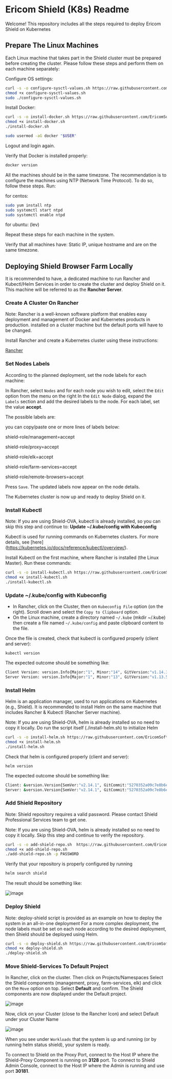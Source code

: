 # Ericom Shield (K8s) Readme

Welcome! This repository includes all the steps required to deploy Ericom Shield on Kubernetes

## Prepare The Linux Machines

Each Linux machine that takes part in the Shield cluster must be prepared before creating the cluster.
Please follow these steps and perform them on each machine separately:

Configure OS settings:

```bash
curl -s -o configure-sysctl-values.sh https://raw.githubusercontent.com/EricomSoftwareLtd/Shield/Rel-19.07.1/Kube/scripts/configure-sysctl-values.sh
chmod +x configure-sysctl-values.sh
sudo ./configure-sysctl-values.sh
```

Install Docker:

```bash
curl -s -o install-docker.sh https://raw.githubusercontent.com/EricomSoftwareLtd/Shield/Rel-19.07.1/Kube/scripts/install-docker.sh
chmod +x install-docker.sh
./install-docker.sh
```

```bash
sudo usermod -aG docker "$USER"
```
Logout and login again.

Verify that Docker is installed properly:

```bash
docker version 
```
 
All the machines should be in the same timezone. The recommendation is to configure the machines using NTP (Network Time Protocol).
To do so, follow these steps. Run:

for centos:
```bash
sudo yum install ntp
sudo systemctl start ntpd
sudo systemctl enable ntpd
```
for ubuntu: (lev)


Repeat these steps for each machine in the system. 

Verify that all machines have: Static IP, unique hostname and are on the same timezone.

## Deploying Shield Browser Farm Locally

It is recommended to have, a dedicated machine to run Rancher and Kubectl/Helm Services in order to create the cluster and deploy Shield on it. This machine will be referred to as the **Rancher Server**.

### Create A Cluster On Rancher

Note: Rancher is a well-known software platform that enables easy deployment and management of Docker and Kubernetes products in production.  installed on a cluster machine but the default ports will have to be changed.

Install Rancher and create a Kubernetes cluster using these instructions:

[Rancher](https://github.com/EricomSoftwareLtd/Shield/blob/Dev/Kube/Rancher-README.md)

### Set Nodes Labels

According to the planned deployment, set the node labels for each machine:

In Rancher, select ``Nodes`` and for each node you wish to edit, select the ``Edit`` option from the menu on the right
In the ``Edit Node`` dialog, expand the ``Labels`` section and add the desired labels to the node. For each label, set the value **accept**.

The possible labels are:

you can copy/paste one or more lines of labels below:

shield-role/management=accept

shield-role/proxy=accept

shield-role/elk=accept

shield-role/farm-services=accept

shield-role/remote-browsers=accept

Press ``Save``. The updated labels now appear on the node details.

The Kubernetes cluster is now up and ready to deploy Shield on it.

### Install Kubectl

Note: If you are using Shield-OVA, kubectl is already installed, so you can skip this step and continue to: **Update ~/.kube/config with Kubeconfig**

Kubectl is used for running commands on Kubernetes clusters. For more details, see [here] (<https://kubernetes.io/docs/reference/kubectl/overview/>).

Install Kubectl on the first machine, where Rancher is installed (the Linux Master). Run these commands:

```bash
curl -s -o install-kubectl.sh https://raw.githubusercontent.com/EricomSoftwareLtd/Shield/Rel-19.07.1/Kube/scripts/install-kubectl.sh
chmod +x install-kubectl.sh
./install-kubectl.sh
```

### Update ~/.kube/config with Kubeconfig

* In Rancher, click on the Cluster, then on ``Kubeconfig File`` option (on the right). Scroll down and select the ``Copy to Clipboard`` option.
* On the Linux machine, create a directory named `~/.kube` (mkdir ~/.kube) then create a file named ``~/.kube/config`` and paste clipboard content to the file.

Once the file is created, check that kubectl is configured properly (client and server):

``kubectl version``

The expected outcome should be something like:

```bash
Client Version: version.Info{Major:"1", Minor:"14", GitVersion:"v1.14.3", GitCommit:"5e53fd6bc17c0dec8434817e69b04a25d8ae0ff0", GitTreeState:"clean", BuildDate:"2019-06-06T01:44:30Z", GoVersion:"go1.12.5", Compiler:"gc", Platform:"linux/amd64"}
Server Version: version.Info{Major:"1", Minor:"13", GitVersion:"v1.13.5", GitCommit:"2166946f41b36dea2c4626f90a77706f426cdea2", GitTreeState:"clean", BuildDate:"2019-03-25T15:19:22Z", GoVersion:"go1.11.5", Compiler:"gc", Platform:"linux/amd64"}
```

### Install Helm

Helm is an application manager, used to run applications on Kubernetes (e.g., Shield). It is recommended to install Helm on the same machine that includes Rancher & Kubectl (Rancher Server machine).

Note: If you are using Shield-OVA, helm is already installed so no need to copy it locally. Do run the script itself (./install-helm.sh) to initialize Helm

```bash
curl -s -o install-helm.sh https://raw.githubusercontent.com/EricomSoftwareLtd/Shield/Rel-19.07.1/Kube/scripts/install-helm.sh
chmod +x install-helm.sh
./install-helm.sh
```

Check that helm is configured properly (client and server):

``helm version``

The expected outcome should be something like:

```bash
Client: &version.Version{SemVer:"v2.14.1", GitCommit:"5270352a09c7e8b6e8c9593002a73535276507c0", GitTreeState:"clean"}
Server: &version.Version{SemVer:"v2.14.1", GitCommit:"5270352a09c7e8b6e8c9593002a73535276507c0", GitTreeState:"clean"}
```

### Add Shield Repository

Note: Shield repository requires a valid password. Please contact Shield Professional Services team to get one.

Note: If you are using Shield-OVA, helm is already installed so no need to copy it locally. Skip this step and continue to verify the repository.

```bash
curl -s -o add-shield-repo.sh  https://raw.githubusercontent.com/EricomSoftwareLtd/Shield/Rel-19.07.1/Kube/scripts/add-shield-repo.sh
chmod +x add-shield-repo.sh
./add-shield-repo.sh -p PASSWORD
```

Verify that your repository is properly configured by running

```bash
helm search shield
```

The result should be something like:

![image](https://user-images.githubusercontent.com/24224420/59362670-8a56a880-8d3c-11e9-9b68-754f726177eb.png)

### Deploy Shield

Note: deploy-shield script is provided as an example on how to deploy the system in an all-in-one deployment
For a more complex deployment, the node labels must be set on each node according to the desired deployment, then Shield should be deployed using Helm.

```bash
curl -s -o deploy-shield.sh https://raw.githubusercontent.com/EricomSoftwareLtd/Shield/Rel-19.07.1/Kube/scripts/deploy-shield.sh
chmod +x deploy-shield.sh
./deploy-shield.sh
```

### Move Shield-Services To Default Project

In Rancher, click on the cluster.
Then click on Projects/Namespaces
Select the Shield components (management, proxy, farm-services, elk) and click on the ``Move`` option on top.
Select **Default** and confirm. The Shield components are now displayed under the Default project.

![image](https://user-images.githubusercontent.com/24224420/59365676-9e50d900-8d41-11e9-97bb-8d088ef63b89.png)

Now, click on your Cluster (close to the Rancher Icon) and select Default under your Cluster Name

![image](https://user-images.githubusercontent.com/24224420/59365822-e3750b00-8d41-11e9-8483-801a5fea47fb.png)

When you see under ``Workloads`` that the system is up and running (or by running helm status shield), your system is ready.

To connect to Shield on the Proxy Port, connect to the Host IP where the Shield-Proxy Component is running on **3128** port.
To connect to Shield Admin Console, connect to the Host IP where the Admin is running and use port **30181**. 
